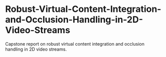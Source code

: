 # Robust-Virtual-Content-Integration-and-Occlusion-Handling-in-2D-Video-Streams
Capstone report on robust virtual content integration and occlusion handling in 2D video streams.
